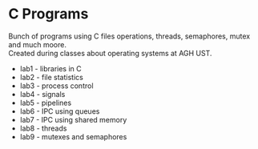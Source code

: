 # C Programs
Bunch of programs using C files operations, threads, semaphores, mutex and much moore.   
Created during classes about operating systems at AGH UST. 
* lab1 - libraries in C
* lab2 - file statistics
* lab3 - process control
* lab4 - signals
* lab5 - pipelines
* lab6 - IPC using queues
* lab7 - IPC using shared memory
* lab8 - threads
* lab9 - mutexes and semaphores
